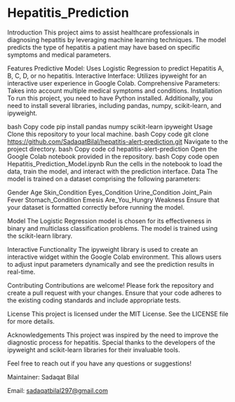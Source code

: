 # Hepatitis_Prediction
Introduction
This project aims to assist healthcare professionals in diagnosing hepatitis by leveraging machine learning techniques. The model predicts the type of hepatitis a patient may have based on specific symptoms and medical parameters.

Features
Predictive Model: Uses Logistic Regression to predict Hepatitis A, B, C, D, or no hepatitis.
Interactive Interface: Utilizes ipyweight for an interactive user experience in Google Colab.
Comprehensive Parameters: Takes into account multiple medical symptoms and conditions.
Installation
To run this project, you need to have Python installed. Additionally, you need to install several libraries, including pandas, numpy, scikit-learn, and ipyweight.

bash
Copy code
pip install pandas numpy scikit-learn ipyweight
Usage
Clone this repository to your local machine.
bash
Copy code
git clone https://github.com/SadaqatBilal/hepatitis-alert-prediction.git
Navigate to the project directory.
bash
Copy code
cd hepatitis-alert-prediction
Open the Google Colab notebook provided in the repository.
bash
Copy code
open Hepatitis_Prediction_Model.ipynb
Run the cells in the notebook to load the data, train the model, and interact with the prediction interface.
Data
The model is trained on a dataset comprising the following parameters:

Gender
Age
Skin_Condition
Eyes_Condition
Urine_Condition
Joint_Pain
Fever
Stomach_Condition
Emesis
Are_You_Hungry
Weakness
Ensure that your dataset is formatted correctly before running the model.

Model
The Logistic Regression model is chosen for its effectiveness in binary and multiclass classification problems. The model is trained using the scikit-learn library.

Interactive Functionality
The ipyweight library is used to create an interactive widget within the Google Colab environment. This allows users to adjust input parameters dynamically and see the prediction results in real-time.

Contributing
Contributions are welcome! Please fork the repository and create a pull request with your changes. Ensure that your code adheres to the existing coding standards and include appropriate tests.

License
This project is licensed under the MIT License. See the LICENSE file for more details.

Acknowledgements
This project was inspired by the need to improve the diagnostic process for hepatitis. Special thanks to the developers of the ipyweight and scikit-learn libraries for their invaluable tools.

Feel free to reach out if you have any questions or suggestions!

Maintainer: Sadaqat Bilal

Email: sadaqatbilal297@gmail.com
